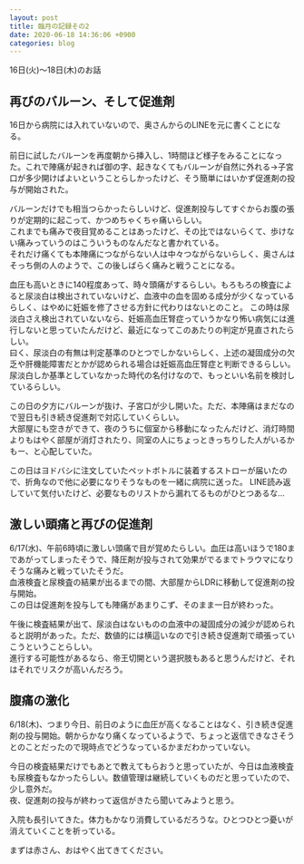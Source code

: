 ```yaml
---
layout: post
title: 臨月の記録その2 
date: 2020-06-18 14:36:06 +0900 
categories: blog
---
```


16日(火)〜18日(木)のお話

## 再びのバルーン、そして促進剤

16日から病院には入れていないので、奥さんからのLINEを元に書くことになる。

前日に試したバルーンを再度朝から挿入し、1時間ほど様子をみることになった。これで陣痛が起きれば御の字、起きなくてもバルーンが自然に外れる→子宮口が多少開けばよいということらしかったけど、そう簡単にはいかず促進剤の投与が開始された。

バルーンだけでも相当つらかったらしいけど、促進剤投与してすぐからお腹の張りが定期的に起こって、かつめちゃくちゃ痛いらしい。  
これまでも痛みで夜目覚めることはあったけど、その比ではないらくて、歩けない痛みっていうのはこういうものなんだなと書かれている。  
それだけ痛くても本陣痛につながらない人は中々つながらないらしく、奥さんはそっち側の人のようで、この後しばらく痛みと戦うことになる。

血圧も高いときに140程度あって、時々頭痛がするらしい。もろもろの検査によると尿淡白は検出されていないけど、血液中の血を固める成分が少くなっているらしく、はやめに妊娠を修了させる方針に代わりはないとのこと。
この時は尿淡白さえ検出されていないなら、妊娠高血圧腎症っていうかなり怖い病気には進行しないと思っていたんだけど、最近になってこのあたりの判定が見直されたらしい。  
曰く、尿淡白の有無は判定基準のひとつでしかないらしく、上述の凝固成分の欠乏や肝機能障害だとかが認められる場合は妊娠高血圧腎症と判断できるらしい。  
尿淡白しか基準としていなかった時代の名付けなので、もっといい名前を検討しているらしい。

この日の夕方にバルーンが抜け、子宮口が少し開いた。ただ、本陣痛はまだなので翌日も引き続き促進剤で対応していくらしい。  
大部屋にも空きができて、夜のうちに個室から移動になったんだけど、消灯時間よりもはやく部屋が消灯されたり、同室の人にちょっときっちりした人がいるかもー、と心配していた。

この日はヨドバシに注文していたペットボトルに装着するストローが届いたので、折角なので他に必要になりそうなものを一緒に病院に送った。
LINE読み返していて気付いたけど、必要なものリストから漏れてるものがひとつあるな…

## 激しい頭痛と再びの促進剤

6/17(水)、午前6時頃に激しい頭痛で目が覚めたらしい。血圧は高いほうで180まであがってしまったそうで、降圧剤が投与されて効果がでるまでトラウマになりそうな痛みと戦っていたそうだ。  
血液検査と尿検査の結果が出るまでの間、大部屋からLDRに移動して促進剤の投与開始。  
この日は促進剤を投与しても陣痛があまりこず、そのまま一日が終わった。

午後に検査結果が出て、尿淡白はないものの血液中の凝固成分の減少が認められると説明があった。ただ、数値的には横這いなので引き続き促進剤で頑張っていこうということらしい。  
進行する可能性があるなら、帝王切開という選択肢もあると思うんだけど、それはそれでリスクが高いんだろう。

## 腹痛の激化

6/18(木)、つまり今日、前日のように血圧が高くなることはなく、引き続き促進剤の投与開始。朝からかなり痛くなっているようで、ちょっと返信できなさそうとのことだったので現時点でどうなっているかまだわかっていない。

今日の検査結果だけでもあとで教えてもらおうと思っていたが、今日は血液検査も尿検査もなかったらしい。数値管理は継続していくものだと思っていたので、少し意外だ。  
夜、促進剤の投与が終わって返信がきたら聞いてみようと思う。

入院も長引いてきた。体力もかなり消費しているだろうな。ひとつひとつ憂いが消えていくことを祈っている。

まずは赤さん、おはやく出てきてください。
